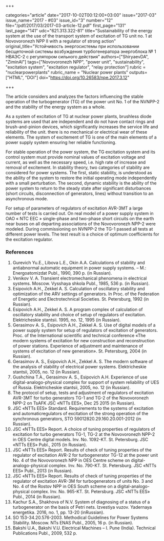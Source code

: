 +++

categories="article"
date="2017-10-02T00:12:00+03:00"
issue="2017-03"
issue_name="2017 - #03"
issue_id="3"
number="12"
file="/pdf/2017/03/2017-03-article-12.pdf"
first_page="131"
last_page="141"
udc="621.313.322-81"
title="Sustainability of the energy system at the use of the transport system of excitation of TG unit no. 1 at Novovoronezh NPP II with a regulator of strong action"
original_title="Устойчивость энергосистемы при использовании бесщеточной системы возбуждения турбогенератора энергоблока № 1 НВАЭС-2 с регулятором сильного действия"
authors=["ShiryaevDA", "ZiminAI"]
tags=["Novovoronezh NPP", "power unit", "sustainability", "excitation system", "excitation regulator", "relay protection"]
rubric = "nuclearpowerplants"
rubric_name = "Nuclear power plants"
outputs=["HTML", "DOI"]
doi="https://doi.org/10.26583/npe.2017.3.12"

+++

The article considers and analyzes the factors influencing the stable operation of the turbogenerator (TG) of the power unit No. 1 of the NVNPP-2 and the stability of the energy system as a whole.

As a system of excitation of TG at nuclear power plants, brushless diode systems are used that are independent and do not have contact rings and brush-and-pinion devices, which significantly increases the service life and reliability of the unit. there is no mechanical or electrical wear of these elements. The system of excitement of TG is one of the main elements of a power supply system ensuring her reliable functioning.

For stable operation of the power system, the TG excitation system and its control system must provide nominal values of excitation voltage and current, as well as the necessary speed, i.e. high rate of increase and removal of excitement. In stability theory, two categories of stability are considered for power systems. The first, static stability, is understood as the ability of the system to restore the initial operating mode independently with a small perturbation. The second, dynamic stability is the ability of the power system to return to the steady state after significant disturbances (short circuits, disconnection of generators, lines) without transition to an asynchronous mode.

For setup of parameters of regulators of excitation AVR-3MT a large number of tests is carried out. On real model of a power supply system in ОАО « NTC EEC » single-phase and two-phase short circuits on the earth near buses on all departing associations of the Novovoronezh NPP-2 were modeled. During commissioning on NVNPP-2 the TG-1 passed all tests at different power levels. The test result is a choice of optimum coefficients for the excitation regulator.

### References

1. Gurevich Yu.E., Libova L.E., Okin A.A. Calculations of stability and antiabnormal automatic equipment in power supply systems. – M.: Energoatomizdat Publ., 1990, 390 p. (in Russian).
2. Venikov V. A. Transient electromechanical phenomena in electrical systems. Moscow. Vysshaya shkola Publ., 1985, 536 p. (in Russian).
3. Esipovich A.H., Zekkel A. S. Calculation of oscillatory stability and optimization of the ARV settings of generators. In Proc. of the Federation of Energetic and Electrotechnical Societies. St. Petersburg, 1992 (in Russian).
4. Esipovich A.H., Zekkel A. S. A program complex of calculation of oscillatory stability and choice of setup of regulators of excitation. Elektricheskie stantsii. 1995, no. 12, 1995 (in Russian).
5. Gerasimov A. S., Esipovich A.H., Zekkel A. S. Use of digital models of a power supply system for setup of regulators of excitation of generators. Proc. of the International scientific and technical conference «The modern systems of excitation for new construction and reconstruction of power stations. Experience of adjustment and maintenance of systems of excitation of new generation». St. Petersburg, 2004 (in Russian).
6. Gerasimov A. S., Esipovich A.H., Zekkel A. S. The modern software of the analysis of stability of electrical power systems. Elektricheskie stantsii, 2005, no. 12 (in Russian).
7. Gushchina T.A., Gerasimov A. S., Esipovich A.H. Experience of use digital-analogo-physical complex for support of system reliability of UES of Russia. Elektricheskie stantsii, 2005, no. 12 (in Russian).
8. The protocol of setup, tests and adjustment of regulators of excitation AVR-3MT for turbo generators TG-1 and TG-2 of the Novovoronezh NPP-2 on TsAFK JSC «NTTs EES», Dec 25 2015 (in Russian).
9. JSC «NTTs EES» Standard. Requirements to the systems of excitation and automaticregulators of excitation of the strong operation of the synchronous generators, STO 59012820.29.160.20.001-2012 (in Russian).
10. JSC «NTTs EES» Report. A choice of tuning properties of regulators of excitation for turbo generators TG-1, TG-2 at the Novovoronezh NPP-2 in OES Centre digital models. Inv. No. 1092-KT. St. Petersburg. JSC «NTTs EES» Publ., 2015 (in Russian).
11. JSC «NTTs EES» Report. Results of check of tuning properties of the regulator of excitation AVR-2 for turbogenerator TG-12 at the power unit No. 4 of the Novovoronezh NPP in OES Centre scheme on digital-analogo-physical complex. Inv. No. 790-KT. St. Petersburg. JSC «NTTs EES» Publ., 2013 (in Russian).
12. JSC «NTTs EES» Report. Results of check of tuning properties of the regulator of excitation AVR-3M for turbogenerators of units No. 3 and No. 4 of the Rostov NPP in OES South scheme on a digital-analogo-physical complex. Inv. No. 965-KT. St. Petersburg. JSC «NTTs EES» Publ., 2014 (in Russian).
13. Kachur S.A., Shakhova of N.V. System of diagnosing of a status of a turbogenerator on the basis of Petri nets. Izvestiya vuzov. Yadernaya energetika. 2016, no. 1, pp. 13-20 (inRussian).
14. SО 153-34.20.576-2003. Methodical Guidelines for Power Systems Stability. Moscow. NTs ENAS Publ., 2005, 16 p. (in Russian).
15. Bakshi U.A., Bakshi V.U. Electrical Machines – I. Pune (India). Technical Publications Publ., 2009, 532 p.